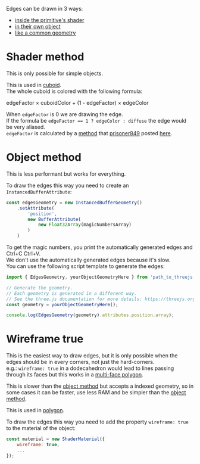 Edges can be drawn in 3 ways:
- [inside the primitive's shader](#shader-method)
- [in their own object](#object-method)
- [like a common geometry](#wireframe-true)

# Shader method
This is only possible for simple objects.

This is used in [cuboid](/mathics-threejs-backend/primitives/cuboid).  
The whole cuboid is colored with the following formula:

<p style="align:center">edgeFactor × cuboidColor + (1 - edgeFactor) × edgeColor</p>

When `edgeFactor` is 0 we are drawing the edge.  
If the formula be `edgeFactor == 1 ? edgeColor : diffuse` the edge would be very aliased.  
`edgeFactor` is calculated by a [method](https://jsfiddle.net/prisoner849/96npfk1r/) that [prisoner849](https://discourse.threejs.org/u/prisoner849/summary) posted [here](https://discourse.threejs.org/t/how-to-render-geometry-edges/5745).

# Object method
This is less performant but works for everything.

To draw the edges this way you need to create an `InstancedBufferAttribute`:
```js
const edgesGeometry = new InstancedBufferGeometry()
    .setAttribute(
        'position',
        new BufferAttribute(
            new Float32Array(magicNumbersArray)
        )
    )
```

To get the magic numbers, you print the automatically generated edges and Ctrl+C Ctrl+V.  
We don't use the automatically generated edges because it's slow.  
You can use the following script template to generate the edges:
```js
import { EdgesGeometry, yourObjectGeometryHere } from 'path_to_threejs';

// Generate the geometry.
// Each geometry is generated in a different way.
// See the three.js documentation for more details: https://threejs.org/docs/
const geometry = yourObjectGeometryHere();

console.log(EdgesGeometry(geometry).attributes.position.array);
```

# Wireframe true
This is the easiest way to draw edges, but it is only possible when the
edges should be in every corners, not just the hard-corners.  
e.g.: `wireframe: true` in a dodecahedron would lead to lines passing
through its faces but this works in a
[multi-face polygon](/mathics-threejs-backend/primitives/polygon).

This is slower than the [object method](#object-method) but accepts
a indexed geometry, so in some cases it can be faster, use less RAM
and be simpler than the [object method](#object-method).

This is used in [polygon](/mathics-threejs-backend/primitives/polygon).

To draw the edges this way you need to add the property `wireframe: true`
to the material of the object:
```js
const material = new ShaderMaterial({
    wireframe: true,
    ...
});
```
